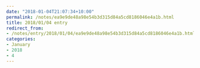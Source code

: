 ```yaml
---
date: "2018-01-04T21:07:34+10:00"
permalink: /notes/ea9e9de48a98e54b3d315d84a5cd8186046e4a1b.html
title: 2018/01/04 entry
redirect_from:
- /notes/entry/2018/01/04/ea9e9de48a98e54b3d315d84a5cd8186046e4a1b.html
categories:
- January
- 2018
- 4
---
```

